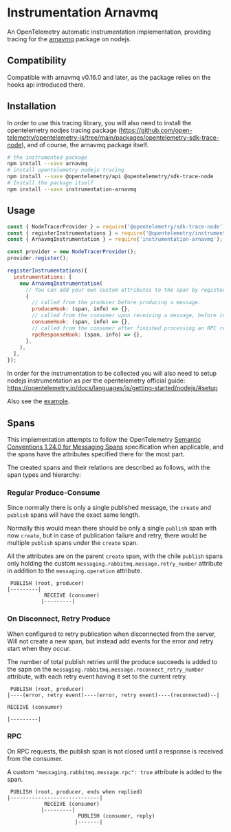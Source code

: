 # Instrumentation Arnavmq

An OpenTelemetry automatic instrumentation implementation, providing tracing for the [arnavmq](https://github.com/bringg/node-arnavmq) package on nodejs.

## Compatibility

Compatible with arnavmq v0.16.0 and later, as the package relies on the hooks api introduced there.

## Installation

In order to use this tracing library, you will also need to install the opentelemetry nodjes tracing package (<https://github.com/open-telemetry/opentelemetry-js/tree/main/packages/opentelemetry-sdk-trace-node>), and of course, the arnavmq package itself.

```bash
# the instrumented package
npm install --save arnavmq
# install opentelemetry nodejs tracing
npm install --save @opentelemetry/api @opentelemetry/sdk-trace-node
# Install the package itself
npm install --save instrumentation-arnavmq
```

## Usage

```javascript
const { NodeTracerProvider } = require('@opentelemetry/sdk-trace-node');
const { registerInstrumentations } = require('@opentelemetry/instrumentation');
const { ArnavmqInstrumentation } = require('instrumentation-arnavmq');

const provider = new NodeTracerProvider();
provider.register();

registerInstrumentations({
  instrumentations: [
    new ArnavmqInstrumentation(
      // You can add your own custom attributes to the span by registering a hook. Each hook is invoked with the relevant span and info about the operation. See the types for the info properties for each hook.
      {
        // called from the producer before producing a message.
        produceHook: (span, info) => {},
        // called from the consumer upon receiving a message, before invoking the "consume callback" on the message. The info includes various details about the message.
        consumeHook: (span, info) => {},
        // called from the consumer after finished processing an RPC request, before producing a reply. Called with info about both the request message and the reply message.
        rpcResponseHook: (span, info) => {},
      },
    ),
  ],
});
```

In order for the instrumentation to be collected you will also need to setup nodejs instrumentation as per the opentelemetry official guide:
<https://opentelemetry.io/docs/languages/js/getting-started/nodejs/#setup>

Also see the [example](example/index.ts).

## Spans

This implementation attempts to follow the OpenTelemetry [Semantic Conventions 1.24.0 for Messaging Spans](https://opentelemetry.io/docs/specs/semconv/messaging/messaging-spans/) specification when applicable, and the spans have the attributes specified there for the most part.

The created spans and their relations are described as follows, with the span types and hierarchy:

### Regular Produce-Consume

Since normally there is only a single published message, the `create` and `publish` spans will have the exact same length.

Normally this would mean there should be only a single `publish` span with now `create`, but in case of publication failure and retry, there would be multiple `publish` spans under the `create` span.

All the attributes are on the parent `create` span, with the chile `publish` spans only holding the custom `messaging.rabbitmq.message.retry_number` attribute in addition to the `messaging.operation` attribute.

```plain
 PUBLISH (root, producer)
|---------|
            RECEIVE (consumer)
           |---------|
```

### On Disconnect, Retry Produce

When configured to retry publication when disconnected from the server, Will not create a new span, but instead add events for the error and retry start when they occur.

The number of total publish retries until the produce succeeds is added to the sapn on the `messaging.rabbitmq.message.reconnect_retry_number` attribute, with each retry event having it set to the current retry.

```plain
 PUBLISH (root, producer)
|----(error, retry event)----(error, retry event)----(reconnected)--|
                                                                      RECEIVE (consumer)
                                                                     |---------|
```

### RPC

On RPC requests, the publish span is not closed until a response is received from the consumer.

A custom `"messaging.rabbitmq.message.rpc": true` attribute is added to the span.

```plaintext
 PUBLISH (root, producer, ends when replied)
|-----------------------------|
            RECEIVE (consumer)
           |---------|
                       PUBLISH (consumer, reply)
                      |-------|
```
